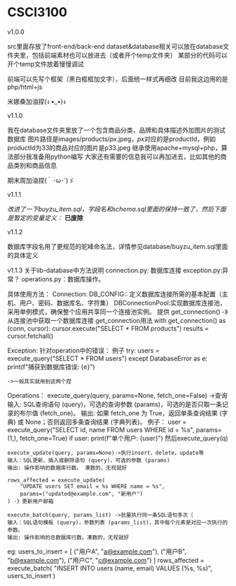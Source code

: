 # CSCI3100

v1.0.0 

src里面存放了front-end/back-end
dataset&database相关可以放在database文件夹里，包括前端素材也可以放进去（或者开个temp文件夹）
某部分的代码可以开个temp文件放着慢慢调试

前端可以先写个框架（黑白框框加文字），后面统一样式再细改
目前我这边用的是php/html+js

米娜桑加油捏(ง •_•)ง

v1.1.0

我在database文件夹里放了一个包含商品分类，品牌和具体描述外加图片的测试数据库
图片路径是images/products/$px$.jpeg，$px$对应的是productId，例如productId为33的商品对应的图片是p33.jpeg
继承使用apache+mysql+php，算法部分我准备用python编写
大家还有需要的信息我可以再加进去，比如其他的商品类别和商品信息

期末周加油捏(｀･ω･´)ゞ

v1.1.1

*改进了一下buyzu_item.sql，字段名和schema.sql里面的保持一致了，然后下面是暂定的变量定义：*
**已废除**

v1.1.2

数据库字段名用了更规范的驼峰命名法，详情参见database/buyzu_item.sql里面的具体定义

v1.1.3
关于lib-database中方法说明
connection.py: 数据库连接
exception.py:异常？
operations.py：数据库操作。

具体使用方法：
Connection:
    DB_CONFIG:: 定义数据库连接所需的基本配置（主机、用户、密码、数据库名、字符集）
    DBConnectionPool:实现数据库连接池，采用单例模式，确保整个应用共享同一个连接池实例。
    提供 get_connection() -》从连接池中获取一个数据库连接
    get_connection用法
        with get_connection() as (conn, cursor):
        cursor.execute("SELECT * FROM products")
        results = cursor.fetchall()

Exception:
    针对operation中的错误：
    例子
    try:
        users = execute_query("SELECT * FROM users")
    except DatabaseError as e:
        print(f"捕获到数据库错误: {e}")

    ->一般其实就用到这两个捏
Operations：
    execute_query(query, params=None, fetch_one=False) ->查询
    输入: SQL查询语句 (query)，可选的查询参数 (params)，可选的是否只取一条记录的布尔值 (fetch_one)。
    输出: 如果 fetch_one 为 True，返回单条查询结果 (字典) 或 None；否则返回多条查询结果 (字典列表)。
    例子：
    user = execute_query("SELECT id, name FROM users WHERE id = %s", params=(1,), fetch_one=True)
    if user:
        print(f"单个用户: {user}")
    然后execute_query(q)

    execute_update(query, params=None)->执行insert，delete，update等
    输入：SQL更新、插入或删除语句 (query)，可选的参数 (params)
    输出: 操作影响的数据库行数。 凑数的，无视就好

    rows_affected = execute_update(
        "UPDATE users SET email = %s WHERE name = %s",
        params=("updated@example.com", "新用户")
    ) -》更新用户邮箱

    execute_batch(query, params_list) ->批量执行同一条SQL语句多次（
    输入：SQL语句模板 (query)，参数列表 (params_list)，其中每个元素是对应一次执行的参数。
    输出: 操作影响的总数据库行数。凑数的，无视就好
eg:
    users_to_insert = [
        ("用户A", "a@example.com"),
        ("用户B", "b@example.com"),
        ("用户C", "c@example.com")
    ]
    rows_affected = execute_batch(
        "INSERT INTO users (name, email) VALUES (%s, %s)",
        users_to_insert
    )

  